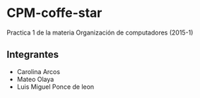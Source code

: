 # CPM-coffe-star
Practica 1 de la materia Organización de computadores (2015-1)


Integrantes
----------
* Carolina Arcos
* Mateo Olaya
* Luis Miguel Ponce de leon
